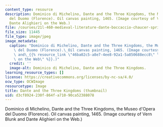 ```yaml
---
content_type: resource
description: Dominico di Michelino, Dante and the Three Kingdoms, the Museo d'Opera
  del Duomo (Florence). Oil canvas painting, 1465. (Image courtesy of Vern Blunk and
  Dante Alighieri on the Web.)
file: /courses/21l-460-medieval-literature-dante-boccaccio-chaucer-spring-2005/d3cf8924230f864fa71090ca52388078_21l-460s05-th.jpg
file_size: 11445
file_type: image/jpeg
image_metadata:
  caption: "Dominico di Michelino, Dante and the Three Kingdoms, the Museo d'Opera\
    \ del Duomo (Florence).\_Oil canvas painting, 1465. (Image courtesy of Vern Blunk\
    \ and\_{{% resource_link \"46ba02c5-a8e7-4ee8-92a1-5a850688ecc8\" \"Dante Alighieri\
    \ on the Web\" %}}.)"
  credit: ''
  image-alt: Dominico di Michelino, Dante and the Three Kingdoms.
learning_resource_types: []
license: https://creativecommons.org/licenses/by-nc-sa/4.0/
ocw_type: OCWImage
resourcetype: Image
title: Dante and the Three Kingdoms (thumbnail)
uid: d3cf8924-230f-864f-a710-90ca52388078
---
```

Dominico di Michelino, Dante and the Three Kingdoms, the Museo d'Opera del Duomo (Florence). Oil canvas painting, 1465. (Image courtesy of Vern Blunk and Dante Alighieri on the Web.)